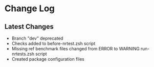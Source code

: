 


# Change Log


## Latest Changes
 - Branch "dev" deprecated
 - Checks added to before-nrtest.zsh script
 - Missing ref benchmark files changed from ERROR to WARNING run-nrtests.zsh script
 - Created package configuration files
